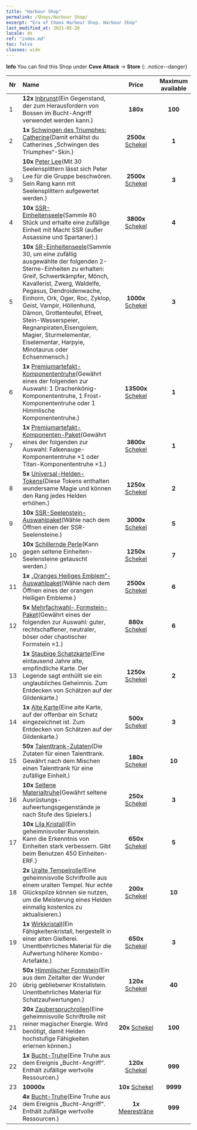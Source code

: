```yaml
---
title: "Harbour Shop"
permalink: /Shops/Harbour Shop/
excerpt: "Era of Chaos Harbour Shop. Harbour Shop"
last_modified_at: 2021-05-28
locale: de
ref: "index.md"
toc: false
classes: wide
---
```


**Info** You can find this Shop under **Cove Attack** -> **Store** 
{: .notice--danger}

  |  Nr  |      Name      |         Price        |   Maximum available      |
  |:-----|:---------------|:--------------------:|:------------------------:|
  | 1 |  **12x** [Inbrunst](/ItemsDE/con_954/)(Ein Gegenstand, der zum Herausfordern von Bossen im Bucht-Angriff verwendet werden kann.) |  **180x** <i class="fas fa-gem"/>  | **100** |
  | 2 |  **1x** [Schwingen des Triumphes: Catherine](/ItemsDE/con_1032/)(Damit erhältst du Catherines „Schwingen des Triumphes“-Skin.) |  **2500x** [Schekel](/ItemsDE/con_950/)  | **1** |
  | 3 |  **10x** [Peter Lee](/ItemsDE/her_397/)(Mit 30 Seelensplittern lässt sich Peter Lee für die Gruppe beschwören. Sein Rang kann mit Seelensplittern aufgewertet werden.) |  **2500x** [Schekel](/ItemsDE/con_950/)  | **3** |
  | 4 |  **10x** [SSR-Einheitenseele](/ItemsDE/con_535/)(Sammle 80 Stück und erhalte eine zufällige Einheit mit Macht SSR (außer Assassine und Spartaner).) |  **3800x** [Schekel](/ItemsDE/con_950/)  | **4** |
  | 5 |  **10x** [SR-Einheitenseele](/ItemsDE/con_534/)(Sammle 30, um eine zufällig ausgewählte der folgenden 2-Sterne-Einheiten zu erhalten: Greif, Schwertkämpfer, Mönch, Kavallerist, Zwerg, Waldelfe, Pegasus, Dendroidenwache, Einhorn, Ork, Oger, Roc, Zyklop, Geist, Vampir, Höllenhund, Dämon, Grottenteufel, Efreet, Stein-Wasserspeier, Regnanpiraten,Eisengolem, Magier, Sturmelementar, Eiselementar, Harpyie, Minotaurus oder Echsenmensch.) |  **1000x** [Schekel](/ItemsDE/con_950/)  | **3** |
  | 6 |  **1x** [Premiumartefakt- Komponententruhe](/ItemsDE/con_1740/)(Gewährt eines der folgenden zur Auswahl: 1 Drachenkönig-Komponententruhe, 1 Frost-Komponententruhe oder 1 Himmlische Komponententruhe.) |  **13500x** [Schekel](/ItemsDE/con_950/)  | **1** |
  | 7 |  **1x** [Premiumartefakt- Komponenten-Paket](/ItemsDE/con_1433/)(Gewährt eines der folgenden zur Auswahl: Falkenauge-Komponententruhe ×1 oder Titan-Komponententruhe ×1.) |  **3800x** [Schekel](/ItemsDE/con_950/)  | **1** |
  | 8 |  **5x** [Universal-Helden-Tokens](/ItemsDE/her_358/)(Diese Tokens enthalten wundersame Magie und können den Rang jedes Helden erhöhen.) |  **1250x** [Schekel](/ItemsDE/con_950/)  | **2** |
  | 9 |  **10x** [SSR-Seelenstein-Auswahlpaket](/ItemsDE/con_1105/)(Wähle nach dem Öffnen einen der SSR-Seelensteine.) |  **3000x** [Schekel](/ItemsDE/con_950/)  | **5** |
  | 10 |  **10x** [Schillernde Perle](/ItemsDE/con_527/)(Kann gegen seltene Einheiten-Seelensteine getauscht werden.) |  **1250x** [Schekel](/ItemsDE/con_950/)  | **7** |
  | 11 |  **1x** [„Oranges Heiliges Emblem“-Auswahlpaket](/ItemsDE/con_1104/)(Wähle nach dem Öffnen eines der orangen Heiligen Embleme.) |  **2500x** [Schekel](/ItemsDE/con_950/)  | **6** |
  | 12 |  **5x** [Mehrfachwahl- Formstein-Paket](/ItemsDE/con_1480/)(Gewährt eines der folgenden zur Auswahl: guter, rechtschaffener, neutraler, böser oder chaotischer Formstein ×1.) |  **880x** [Schekel](/ItemsDE/con_950/)  | **6** |
  | 13 |  **1x** [Staubige Schatzkarte](/ItemsDE/con_1156/)(Eine eintausend Jahre alte, empfindliche Karte. Der Legende sagt enthüllt sie ein unglaubliches Geheimnis. Zum Entdecken von Schätzen auf der Gildenkarte.) |  **1250x** [Schekel](/ItemsDE/con_950/)  | **2** |
  | 14 |  **1x** [Alte Karte](/ItemsDE/con_1155/)(Eine alte Karte, auf der offenbar ein Schatz eingezeichnet ist. Zum Entdecken von Schätzen auf der Gildenkarte.) |  **500x** [Schekel](/ItemsDE/con_950/)  | **3** |
  | 15 |  **50x** [Talenttrank-Zutaten](/ItemsDE/con_1120/)(Die Zutaten für einen Talenttrank. Gewährt nach dem Mischen einen Talenttrank für eine zufällige Einheit.) |  **180x** [Schekel](/ItemsDE/con_950/)  | **10** |
  | 16 |  **10x** [Seltene Materialtruhe](/ItemsDE/con_757/)(Gewährt seltene Ausrüstungs- aufwertungsgegenstände je nach Stufe des Spielers.) |  **250x** [Schekel](/ItemsDE/con_950/)  | **3** |
  | 17 |  **10x** [Lila Kristall](/ItemsDE/con_720/)(Ein geheimnisvoller Runenstein. Kann die Erkenntnis von Einheiten stark verbessern. Gibt beim Benutzen 450 Einheiten-ERF.) |  **650x** [Schekel](/ItemsDE/con_950/)  | **5** |
  | 18 |  **2x** [Uralte Tempelrolle](/ItemsDE/con_697/)(Eine geheimnisvolle Schriftrolle aus einem uralten Tempel. Nur echte Glückspilze können sie nutzen, um die Meisterung eines Helden einmalig kostenlos zu aktualisieren.) |  **200x** [Schekel](/ItemsDE/con_950/)  | **10** |
  | 19 |  **1x** [Wirkkristall](/ItemsDE/art_189/)(Ein Fähigkeitenkristall, hergestellt in einer alten Gießerei. Unentbehrliches Material für die Aufwertung höherer Kombo-Artefakte.) |  **650x** [Schekel](/ItemsDE/con_950/)  | **3** |
  | 20 |  **50x** [Himmlischer Formstein](/ItemsDE/art_188/)(Ein aus dem Zeitalter der Wunder übrig gebliebener Kristallstein. Unentbehrliches Material für Schatzaufwertungen.) |  **120x** [Schekel](/ItemsDE/con_950/)  | **40** |
  | 21 |  **20x** [Zauberspruchrollen](/ItemsDE/con_694/)(Eine geheimnisvolle Schriftrolle mit reiner magischer Energie. Wird benötigt, damit Helden hochstufige Fähigkeiten erlernen können.) |  **20x** [Schekel](/ItemsDE/con_950/)  | **100** |
  | 22 |  **1x** [Bucht-Truhe](/ItemsDE/con_1093/)(Eine Truhe aus dem Ereignis „Bucht-Angriff“. Enthält zufällige wertvolle Ressourcen.) |  **120x** [Schekel](/ItemsDE/con_950/)  | **999** |
  | 23 |  **10000x** <i class="fas fa-coins"/> |  **10x** [Schekel](/ItemsDE/con_950/)  | **9999** |
  | 24 |  **4x** [Bucht-Truhe](/ItemsDE/con_1093/)(Eine Truhe aus dem Ereignis „Bucht-Angriff“. Enthält zufällige wertvolle Ressourcen.) |  **1x** [Meeresträne](/ItemsDE/con_955/)  | **999** |
